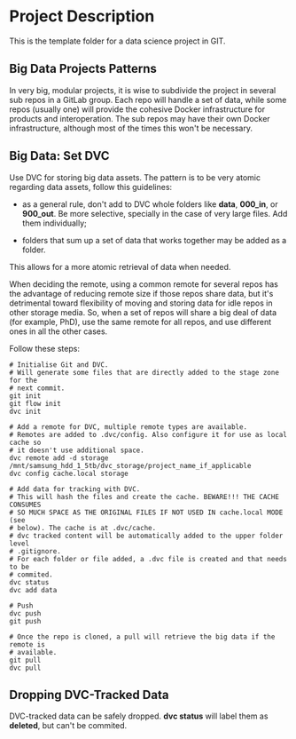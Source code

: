 # Project Description

This is the template folder for a data science project in GIT.


## Big Data Projects Patterns

In very big, modular projects, it is wise to subdivide the project in several sub repos in a GitLab group. Each repo will handle a set of data, while some repos (usually one) will provide the cohesive Docker infrastructure for products and interoperation. The sub repos may have their own Docker infrastructure, although most of the times this won't be necessary.


## Big Data: Set DVC

Use DVC for storing big data assets. The pattern is to be very atomic regarding data assets, follow this guidelines:

- as a general rule, don't add to DVC whole folders like **data**, **000_in**, or **900_out**. Be more selective, specially in the case of very large files. Add them individually;

- folders that sum up a set of data that works together may be added as a folder.

This allows for a more atomic retrieval of data when needed.

When deciding the remote, using a common remote for several repos has the advantage of reducing remote size if those repos share data, but it's detrimental toward flexibility of moving and storing data for idle repos in other storage media. So, when a set of repos will share a big deal of data (for example, PhD), use the same remote for all repos, and use different ones in all the other cases.

Follow these steps:

```Shell
# Initialise Git and DVC.
# Will generate some files that are directly added to the stage zone for the
# next commit.
git init
git flow init
dvc init

# Add a remote for DVC, multiple remote types are available.
# Remotes are added to .dvc/config. Also configure it for use as local cache so
# it doesn't use additional space.
dvc remote add -d storage /mnt/samsung_hdd_1_5tb/dvc_storage/project_name_if_applicable
dvc config cache.local storage

# Add data for tracking with DVC.
# This will hash the files and create the cache. BEWARE!!! THE CACHE CONSUMES
# SO MUCH SPACE AS THE ORIGINAL FILES IF NOT USED IN cache.local MODE (see
# below). The cache is at .dvc/cache.
# dvc tracked content will be automatically added to the upper folder level
# .gitignore.
# For each folder or file added, a .dvc file is created and that needs to be
# commited.
dvc status
dvc add data

# Push
dvc push
git push

# Once the repo is cloned, a pull will retrieve the big data if the remote is
# available.
git pull
dvc pull
```


## Dropping DVC-Tracked Data

DVC-tracked data can be safely dropped. **dvc status** will label them as **deleted**, but can't be commited.
